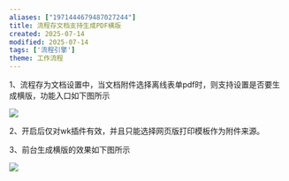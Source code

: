 ```yaml
---
aliases: ["1971444679487027244"]
title: 流程存文档支持生成PDF横版
created: 2025-07-14
modified: 2025-07-14
tags: ['流程引擎']
theme: 工作流程
---
```


1、流程存为文档设置中，当文档附件选择离线表单pdf时，则支持设置是否要生成横版，功能入口如下图所示

![](46d5e448ebd7d75032b161b0a05b9ff3.jpg)

2、开启后仅对wk插件有效，并且只能选择网页版打印模板作为附件来源。

3、前台生成横版的效果如下图所示

![](902f12bd8dfa929398ad58be9e850680.jpg)